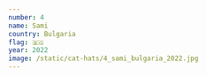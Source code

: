 ```yaml
---
number: 4
name: Sami
country: Bulgaria
flag: 🇧🇬
year: 2022
image: /static/cat-hats/4_sami_bulgaria_2022.jpg
---
```

